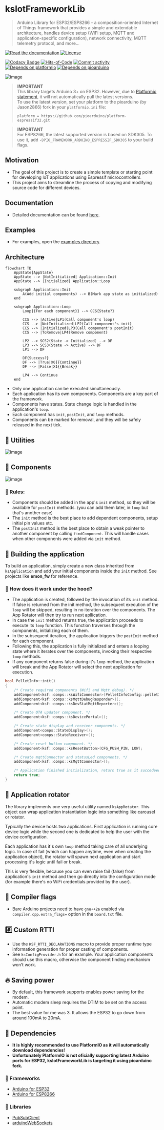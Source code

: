 # ksIotFrameworkLib

> Arduino Library for ESP32/ESP8266 - a composition-oriented Internet of Things framework that provides a simple and extendable architecture, handles device setup (WiFi setup, MQTT and application-specific configuration), network connectivity, MQTT telemetry protocol, and more...

[![Read the documentation](https://img.shields.io/badge/Doxygen-2C4AA8?logo=doxygen&style=for-the-badge)](https://cziter15.github.io/ksIotFrameworkLib)
[![License](https://img.shields.io/github/license/cziter15/ksIotFrameworkLib?style=for-the-badge)](https://github.com/cziter15/ksIotFrameworkLib/blob/master/LICENSE)

[![Codacy Badge](https://app.codacy.com/project/badge/Grade/956910bb43464108883bdcf57b1f6943)](https://app.codacy.com/gh/cziter15/ksIotFrameworkLib/dashboard?utm_source=gh&utm_medium=referral&utm_content=&utm_campaign=Badge_grade)
[![Hits-of-Code](https://hitsofcode.com/github/cziter15/ksIotFrameworkLib)](https://hitsofcode.com/github/cziter15/ksIotFrameworkLib/view)
[![Commit activity](https://img.shields.io/github/commit-activity/m/cziter15/ksIotFrameworkLib)](https://github.com/cziter15/ksIotFrameworkLib/commits/master)
[![Depends on platformio](https://img.shields.io/badge/Depends%20on-PlatformIO-orange?logo=platformio)](https://platformio.org)
[![Depends on pioarduino](https://img.shields.io/badge/Depends%20on-PioArduino-orange?logo=pioarduino)](https://github.com/pioarduino)

![image](https://github.com/cziter15/ksIotFrameworkLib/assets/5003708/a17e4fe9-144c-4422-be40-90e0f402b054)

> **IMPORTANT**  
> This library targets Arduino 3+ on ESP32. However, due to [Platformio statement](https://github.com/platformio/platform-espressif32/issues/1225), it will not automatically pull the latest versions.  
> To use the latest version, set your platform to the pioarduino (by Jason2866) fork in your `platformio.ini` file:
> ```plaintext
> platform = https://github.com/pioarduino/platform-espressif32.git
> ```

> **IMPORTANT**  
> For ESP8266, the latest supported version is based on SDK305.
> To use it, add `-DPIO_FRAMEWORK_ARDUINO_ESPRESSIF_SDK305` to your build flags.

## Motivation

- The goal of this project is to create a simple template or starting point for developing IoT applications using Espressif microcontrollers.
- This project aims to streamline the process of copying and modifying source code for different devices.

## Documentation

- Detailed documentation can be found [here](https://cziter15.github.io/ksIotFrameworkLib).

## Examples

- For examples, open the [examples directory](examples).

## Architecture

```mermaid
flowchart TD
    AppState{AppState}
    AppState --> |NotInitialized| Application::Init
    AppState --> |Initialized| Application::Loop

    subgraph Application::Init
        A(Add initial components) --> B(Mark app state as initialized)
    end
   
    subgraph Application::Loop
        Loop{{For each component}} --> CCS{State?}

        CCS --> |Active|LP1(Call component's loop)
        CCS --> |NotInitialized|LP2(Call component's init)
        CCS --> |Initialized|LP3(Call component's postInit)
        CCS --> |ToRemove|LP4(Remove component)

        LP2 --> SCS2(State -> Initialized) --> DF
        LP3 --> SCS3(State -> Active) --> DF
        LP1 --> DF

        DF{Success?}
        DF --> |True|X0{{Continue}}
        DF --> |False|X1{{Break}}

        LP4 --> Continue
    end
```

- Only one application can be executed simultaneously.
- Each application has its own components. Components are a key part of the framework.
- Components have states. State change logic is handled in the application's `loop`.
- Each component has `init`, `postInit`, and `loop` methods.
- Components can be marked for removal, and they will be safely released in the next tick.

## 📏 Utilities
![image](https://github.com/cziter15/ksIotFrameworkLib/assets/5003708/1b144cdf-e345-4865-8ae7-92f0eaf31992)

## 🔨 Components
![image](https://github.com/cziter15/ksIotFrameworkLib/assets/5003708/c27aba37-4e54-49f5-9ad5-97439e7baf33)

### 🔅 Rules:
- Components should be added in the app's `init` method, so they will be available for `postInit` methods. (you can add them later, in `loop` but that's another case)
- The `init` method is the best place to add dependent components, setup initial pin values etc.
- The `postInit` method is the best place to obtain a weak pointer to another component by calling `findComponent`. This will handle cases when other components were added via `init` method.

## 🌱 Building the application
To build an application, simply create a new class inherited from `ksApplication` and add your initial components inside the `init` method. See projects like **emon_fw** for reference.

### 🔎 How does it work under the hood?
- The application is created, followed by the invocation of its `init` method. If false is returned from the init method, the subsequent execution of the `loop` will be skipped, resulting in no iteration over the components. The App Rotator will then try to run next apllication.
- In case the `init` method returns true, the application proceeds to execute its `loop` function. This function traverses through the components, initializing each of them.
- In the subsequent iteration, the application triggers the `postInit` method for each component.
- Following this, the application is fully initialized and enters a looping state where it iterates over the components, invoking their respective `loop` methods.
- If any component returns false during it's `loop` method, the application will break and the App Rotator will select the next application for execution.

```c++
bool PelletInfo::init()
{
	/* Create required components (Wifi and Mqtt debug). */
	addComponent<ksf::comps::ksWifiConnector>(PelletInfoConfig::pelletInfoDeviceName);
	addComponent<ksf::comps::ksMqttDebugResponder>();
	addComponent<ksf::comps::ksDevStatMqttReporter>();

	/* Create OTA updater component. */
	addComponent<ksf::comps::ksDevicePortal>();

	/* Create state display and receiver components. */
	addComponent<comps::StateDisplay>();
	addComponent<comps::StateReceiver>();

	/* Create reset button component. */
	addComponent<ksf::comps::ksResetButton>(CFG_PUSH_PIN, LOW);

	/* Create mqttConnector and statusLed components. */
	addComponent<ksf::comps::ksMqttConnector>();

	/* Application finished initialization, return true as it succedeed. */
	return true;
}
```

## 🔁 Application rotator
The library implements one very useful utility named `ksAppRotator`. This object can wrap application instantiation logic into something like carousel or rotator.

Typically the device hosts two applications. First application is running core device logic while the second one is dedicated to help the user with the device configuration. 

Each application has it's own `loop` method taking care of all underlying logic. In case of fail (which can happen anytime, even when creating the application object), the rotator will spawn next application and start processing it's logic until fail or break.

This is very flexible, because you can even raise fail (false) from application's `init` method and then go directly into the configuration mode (for example there's no WiFi credentials provided by the user).

## 🔣 Compiler flags
- Bare Arduino projects need to have `gnu++2a` enabled via `compiler.cpp.extra_flags=` option in the `board.txt` file.

## #️⃣ Custom RTTI
- Use the `KSF_RTTI_DECLARATIONS` macro to provide proper runtime type information generation for proper casting of components. 
- See `ksConfigProvider.h` for an example. Your application components should use this macro, otherwise the component finding mechanism won't work.

## 🔥 Saving power
- By default, this framework supports enables power saving for the modem.
- Automatic modem sleep requires the DTIM to be set on the access point. 
- The best value for me was 3. It allows the ESP32 to go down from around 100mA to 20mA.

## 📑 Dependencies
- **It is highly recommended to use PlatformIO as it will automatically download dependencies!**
- **Unfortunately PlatformIO is not oficially supporting latest Arduino ports for ESP32, ksIotFrameworkLib is targeting it using pioarduino fork.**

### 🔡 Frameworks
- [Arduino for ESP32](https://github.com/espressif/arduino-esp32)
- [Arduino for ESP8266](https://github.com/esp8266/Arduino)

### 🔡 Libraries
- [PubSubClient](https://github.com/knolleary/pubsubclient)
- [arduinoWebSockets](https://github.com/Links2004/arduinoWebSockets)

